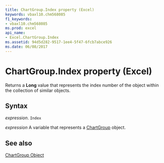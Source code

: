```yaml
---
title: ChartGroup.Index property (Excel)
keywords: vbaxl10.chm568085
f1_keywords:
- vbaxl10.chm568085
ms.prod: excel
api_name:
- Excel.ChartGroup.Index
ms.assetid: 94d5d282-9517-1ee4-5f47-6fcb7abce926
ms.date: 06/08/2017
---
```



# ChartGroup.Index property (Excel)

Returns a  **Long** value that represents the index number of the object within the collection of similar objects.


## Syntax

 _expression_. `Index`

 _expression_ A variable that represents a [ChartGroup](Excel.ChartGroup-graph-object.md) object.


## See also


[ChartGroup Object](Excel.ChartGroup(object).md)

